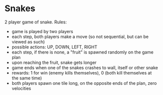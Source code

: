 # Snakes

2 player game of snake. Rules:
* game is played by two players
* each step, both players make a move (so not sequential, but can be viewed
as such)
* possible actions: UP, DOWN, LEFT, RIGHT
* each step, if there is none, a "fruit" is spawned randomly on the game plan
* upon reaching the fruit, snake gets longer
* game ends when one of the snakes crashes to wall, itself or other snake
* rewards: 1 for win (enemy kills themselves), 0 (both kill themselves at
the same time)
* both players spawn one tile long, on the opposite ends of the plan, zero
velocities